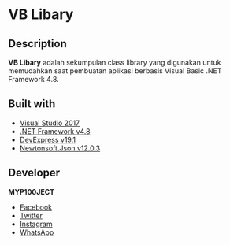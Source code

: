 # VB Libary
## Description
**VB Libary** adalah sekumpulan class library yang digunakan untuk memudahkan saat pembuatan aplikasi berbasis Visual Basic .NET Framework 4.8.

## Built with
- [Visual Studio 2017](https://visualstudio.microsoft.com/)
- [.NET Framework v4.8](https://dotnet.microsoft.com/download/dotnet-framework/net48)
- [DevExpress v19.1](https://www.devexpress.com/)
- [Newtonsoft.Json v12.0.3](https://www.newtonsoft.com/json)

## Developer
**MYP100JECT**
- [Facebook](https://facebook.com/myp100ject)
- [Twitter](https://twitter.com/myp100ject)
- [Instagram](https://instagram.com/myp100ject)
- [WhatsApp](https://api.whatsapp.com/send?phone=6282269280144)
